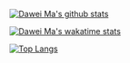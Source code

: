 [![Dawei Ma's github stats](https://github-readme-stats-gray-kappa.vercel.app/api?username=madawei2699&count_private=true&show_icons=true)](https://www.bmpi.dev)

[![Dawei Ma's wakatime stats](https://github-readme-stats-gray-kappa.vercel.app/api/wakatime?username=madawei2699)](https://wakatime.com/@madawei2699)

[![Top Langs](https://github-readme-stats-gray-kappa.vercel.app/api/top-langs/?username=madawei2699)](https://github.com/bmpi-dev/)

<!--
**madawei2699/madawei2699** is a ✨ _special_ ✨ repository because its `README.md` (this file) appears on your GitHub profile.

Here are some ideas to get you started:

- 🔭 I’m currently working on ...
- 🌱 I’m currently learning ...
- 👯 I’m looking to collaborate on ...
- 🤔 I’m looking for help with ...
- 💬 Ask me about ...
- 📫 How to reach me: ...
- 😄 Pronouns: ...
- ⚡ Fun fact: ...
-->

